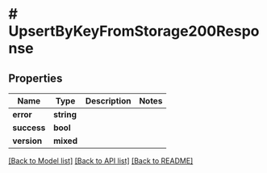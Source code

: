 # # UpsertByKeyFromStorage200Response

## Properties

Name | Type | Description | Notes
------------ | ------------- | ------------- | -------------
**error** | **string** |  |
**success** | **bool** |  |
**version** | **mixed** |  |

[[Back to Model list]](../../README.md#models) [[Back to API list]](../../README.md#endpoints) [[Back to README]](../../README.md)
